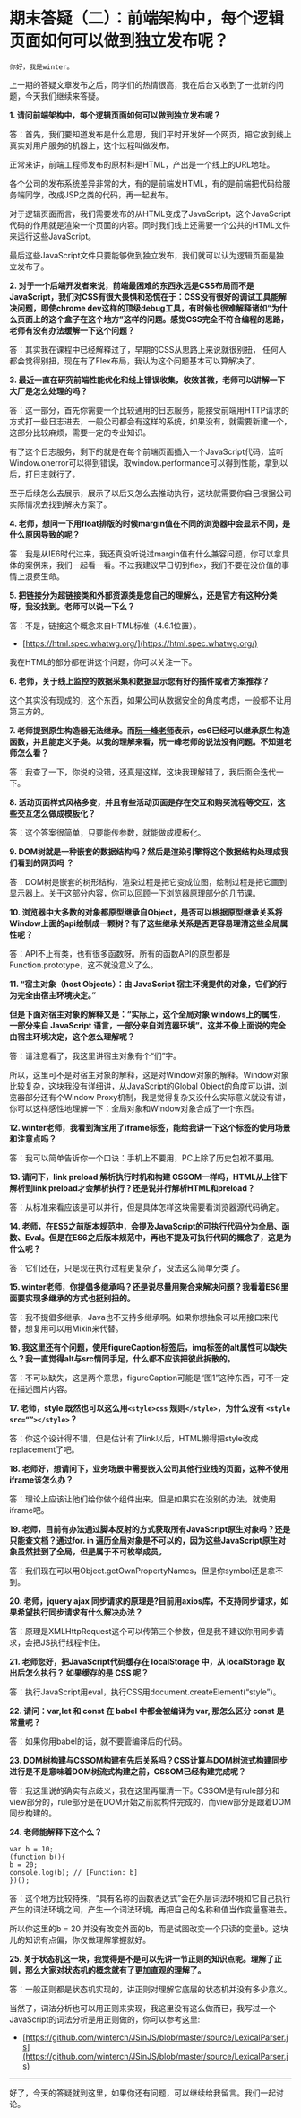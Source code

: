 # 期末答疑（二）：前端架构中，每个逻辑页面如何可以做到独立发布呢？

    你好，我是winter。

上一期的答疑文章发布之后，同学们的热情很高，我在后台又收到了一批新的问题，今天我们继续来答疑。

**1\. 请问前端架构中，每个逻辑页面如何可以做到独立发布呢？**

答：首先，我们要知道发布是什么意思，我们平时开发好一个网页，把它放到线上真实对用户服务的机器上，这个过程叫做发布。

正常来讲，前端工程师发布的原材料是HTML，产出是一个线上的URL地址。

各个公司的发布系统差异非常的大，有的是前端发HTML，有的是前端把代码给服务端同学，改成JSP之类的代码，再一起发布。

对于逻辑页面而言，我们需要发布的从HTML变成了JavaScript，这个JavaScript代码的作用就是渲染一个页面的内容。同时我们线上还需要一个公共的HTML文件来运行这些JavaScript。

最后这些JavaScript文件只要能够做到独立发布，我们就可以认为逻辑页面是独立发布了。

**2\. 对于一个后端开发者来说，前端最困难的东西永远是CSS布局而不是JavaScript，我们对CSS有很大畏惧和恐慌在于：CSS没有很好的调试工具能解决问题，即使chrome dev这样的顶级debug工具，有时候也很难解释诸如“为什么页面上的这个盒子在这个地方”这样的问题。感觉CSS完全不符合编程的思路，老师有没有办法缓解一下这个问题？**

答：其实我在课程中已经解释过了，早期的CSS从思路上来说就很别扭， 任何人都会觉得别扭，现在有了Flex布局，我认为这个问题基本可以算解决了。

**3\. 最近一直在研究前端性能优化和线上错误收集，收效甚微，老师可以讲解一下大厂是怎么处理的吗？**

答：这一部分，首先你需要一个比较通用的日志服务，能接受前端用HTTP请求的方式打一些日志进去，一般公司都会有这样的系统，如果没有，就需要新建一个，这部分比较麻烦，需要一定的专业知识。

有了这个日志服务，剩下的就是在每个前端页面插入一个JavaScript代码，监听Window.onerror可以得到错误，取window.performance可以得到性能，拿到以后，打日志就行了。

至于后续怎么去展示，展示了以后又怎么去推动执行，这块就需要你自己根据公司实际情况去找到解决方案了。

**4\. 老师，想问一下用float排版的时候margin值在不同的浏览器中会显示不同，是什么原因导致的呢？**

答：我是从IE6时代过来，我还真没听说过margin值有什么兼容问题，你可以拿具体的案例来，我们一起看一看。不过我建议早日切到flex，我们不要在没价值的事情上浪费生命。

**5\. 把链接分为超链接类和外部资源类是您自己的理解么，还是官方有这种分类呀，我没找到。老师可以说一下么？**

答：不是，链接这个概念来自HTML标准（4.6.1位置）。

*   [https://html.spec.whatwg.org/](https://html.spec.whatwg.org/)

我在HTML的部分都在讲这个问题，你可以关注一下。

**6\. 老师，关于线上监控的数据采集和数据显示您有好的插件或者方案推荐？**

这个其实没有现成的，这个东西，如果公司从数据安全的角度考虑，一般都不让用第三方的。

**7\. 老师提到原生构造器无法继承。而[阮一峰老师](http://es6.ruanyifeng.com/#docs/class-extends)表示，es6已经可以继承原生构造函数，并且能定义子类。以我的理解来看，阮一峰老师的说法没有问题。不知道老师怎么看？**

答：我查了一下，你说的没错，还真是这样，这块我理解错了，我后面会迭代一下。

**8\. 活动页面样式风格多变，并且有些活动页面是存在交互和购买流程等交互，这些交互怎么做成模板化？**

答：这个答案很简单，只要能传参数，就能做成模板化。

**9\. DOM树就是一种嵌套的数据结构吗？然后是渲染引擎将这个数据结构处理成我们看到的网页吗 ？**

答：DOM树是嵌套的树形结构，渲染过程是把它变成位图，绘制过程是把它画到显示器上。关于这部分内容，你可以回顾一下浏览器原理部分的几节课。

**10\. 浏览器中大多数的对象都原型继承自Object，是否可以根据原型继承关系将Window上面的api绘制成一颗树？有了这些继承关系是否更容易理清这些全局属性呢？**

答：API不止有类，也有很多函数呀。所有的函数API的原型都是Function.prototype，这不就没意义了么。

**11\. “宿主对象（host Objects）：由 JavaScript 宿主环境提供的对象，它们的行为完全由宿主环境决定。”**

**但是下面对宿主对象的解释又是：“实际上，这个全局对象 windows上的属性，一部分来自 JavaScript 语言，一部分来自浏览器环境”。这并不像上面说的完全由宿主环境决定，这个怎么理解呢？**

答：请注意看了，我这里讲宿主对象有个“们”字。

所以，这里可不是对宿主对象的解释，这是对Window对象的解释。Window对象比较复杂，这块我没有详细讲，从JavaScript的Global Object的角度可以讲，浏览器部分还有个Window Proxy机制，我是觉得复杂又没什么实际意义就没有讲，你可以这样感性地理解一下：全局对象和Window对象合成了一个东西。

**12\. winter老师，我看到淘宝用了iframe标签，能给我讲一下这个标签的使用场景和注意点吗？**

答：我可以简单告诉你一个口诀：手机上不要用，PC上除了历史包袱不要用。

**13\. 请问下，link preload 解析执行时机和构建 CSSOM一样吗，HTML从上往下解析到link preload才会解析执行？还是说并行解析HTML和preload？**

答：从标准来看应该是可以并行，但是具体怎样这块需要看浏览器源代码确定。

**14\. 老师，在ES5之前版本规范中，会提及JavaScript的可执行代码分为全局、函数、Eval。但是在ES6之后版本规范中，再也不提及可执行代码的概念了，这是为什么呢？**

答：它们还在，只是现在执行过程更复杂了，没法这么简单分类了。

**15\. winter老师，你提倡多继承吗？还是说尽量用聚合来解决问题？我看着ES6里面要实现多继承的方式也挺别扭的。**

答：我不提倡多继承，Java也不支持多继承啊。如果你想抽象可以用接口来代替，想复用可以用Mixin来代替。

**16\. 我这里还有个问题，使用figureCaption标签后，img标签的alt属性可以缺失么？我一直觉得alt与src情同手足，什么都不应该把彼此拆散的。**

答：不可以缺失，这是两个意思，figureCaption可能是“图1”这种东西，可不一定在描述图片内容。

**17\. 老师，style 既然也可以这么用`<style>css` 规则`</style>`，为什么没有 `<style src=“”></style>`？**

答：你这个设计得不错，但是估计有了link以后，HTML懒得把style改成replacement了吧。

**18\. 老师好，想请问下，业务场景中需要嵌入公司其他行业线的页面，这种不使用iframe该怎么办？**

答：理论上应该让他们给你做个组件出来，但是如果实在没别的办法，就使用iframe吧。

**19\. 老师，目前有办法通过脚本反射的方式获取所有JavaScript原生对象吗？还是只能查文档？通过for. in 遍历全局对象是不可以的，因为这些JavaScript原生对象虽然挂到了全局，但是属于不可枚举成员。**

答：我们现在可以用Object.getOwnPropertyNames，但是你symbol还是拿不到。

**20\. 老师，jquery ajax 同步请求的原理是?目前用axios库，不支持同步请求，如果希望执行同步请求有什么解决办法？**

答：原理是XMLHttpRequest这个可以传第三个参数，但是我不建议你用同步请求，会把JS执行线程卡住。

**21\. 老师您好，把JavaScript代码缓存在 localStorage 中，从 localStorage 取出后怎么执行？ 如果缓存的是 CSS 呢？**

答：执行JavaScript用eval，执行CSS用document.createElement(“style”)。

**22\. 请问：var,let 和 const 在 babel 中都会被编译为 var, 那怎么区分 const 是常量呢？**

答：如果你用babel的话，就不要管编译后的代码。

**23\. DOM树构建与CSSOM构建有先后关系吗？CSS计算与DOM树流式构建同步进行是不是意味着DOM树流式构建之前，CSSOM已经构建完成呢？**

答：我这里说的确实有点歧义，我在这里再厘清一下。CSSOM是有rule部分和view部分的，rule部分是在DOM开始之前就构件完成的，而view部分是跟着DOM同步构建的。

**24\. 老师能解释下这个么？**

```
var b = 10;
(function b(){
b = 20;
console.log(b); // [Function: b]
})();

```

答：这个地方比较特殊，“具有名称的函数表达式”会在外层词法环境和它自己执行产生的词法环境之间，产生一个词法环境，再把自己的名称和值当作变量塞进去。

所以你这里的b = 20 并没有改变外面的b，而是试图改变一个只读的变量b。这块儿的知识有点偏，你仅做理解掌握就好。

**25\. 关于状态机这一块，我觉得是不是可以先讲一节正则的知识点呢。理解了正则，那么大家对状态机的概念就有了更加直观的理解了。**

答：一般正则都是状态机实现的，讲正则对理解它底层的状态机并没有多少意义。

当然了，词法分析也可以用正则来实现，我这里没有这么做而已，我写过一个JavaScript的词法分析是用正则做的，你可以参考这里:

*   [https://github.com/wintercn/JSinJS/blob/master/source/LexicalParser.js](https://github.com/wintercn/JSinJS/blob/master/source/LexicalParser.js)

* * *

好了，今天的答疑就到这里，如果你还有问题，可以继续给我留言。我们一起讨论。
    
